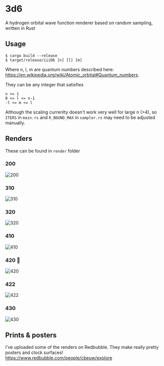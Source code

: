 # 3d6
A hydrogen orbital wave function renderer based on random sampling, written in Rust

## Usage
```
$ cargo build --release
$ target/release/iiiD6 [n] [l] [m]
```

Where n, l, m are quantum numbers described here: https://en.wikipedia.org/wiki/Atomic_orbital#Quantum_numbers. 

They can be any integer that satisfies
```
n >= 1
0 <= l <= n-1
-l <= m <= l
```
Although the scaling currenlty doesn't work very well for large n (>4), so `ITERS` in `main.rs` and `R_BOUND_MAX` in `sampler.rs` may
need to be adjusted manually.

## Renders
These can be found in `render` folder
### 200
![200](https://github.com/cbeuw/iiiD6/blob/master/render/200.png)
### 310
![310](https://github.com/cbeuw/iiiD6/blob/master/render/310.png)
### 320
![320](https://github.com/cbeuw/iiiD6/blob/master/render/320.png)
### 410
![410](https://github.com/cbeuw/iiiD6/blob/master/render/410.png)
### 420 🌳
![420](https://github.com/cbeuw/iiiD6/blob/master/render/420.png)
### 422
![422](https://github.com/cbeuw/iiiD6/blob/master/render/422.png)
### 430
![430](https://github.com/cbeuw/iiiD6/blob/master/render/430.png)

## Prints & posters
I've uploaded some of the renders on Redbubble. They make really pretty posters and clock surfaces! https://www.redbubble.com/people/cbeuw/explore
